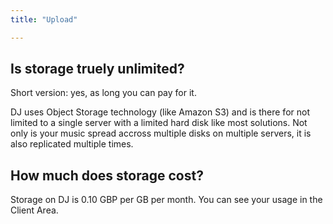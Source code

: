```yaml
---
title: "Upload"

---
```


## Is storage truely unlimited?
Short version: yes, as long you can pay for it.

DJ uses Object Storage technology (like Amazon S3) and is there for not limited to a single server with a limited hard disk like most solutions. Not only is your music spread accross multiple disks on multiple servers, it is also replicated multiple times. 

## How much does storage cost?
Storage on DJ is 0.10 GBP per GB per month. You can see your usage in the Client Area. 
